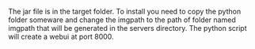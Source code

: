 The jar file is in the target folder.  To install you need to copy the python folder someware and change the imgpath to the path of folder named imgpath that will be generated in the servers directory. The python script will create a webui at port 8000. 
